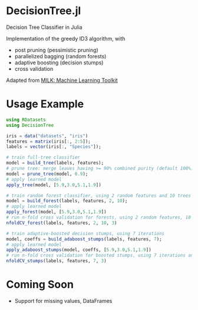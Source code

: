 DecisionTree.jl
========

Decision Tree Classifier in Julia

Implementation of the greedy ID3 algorithm, with
* post pruning (pessimistic pruning)
* parallelized bagging (random forests)
* adaptive boosting (decision stumps)
* cross validation

Adapted from [MILK: Machine Learning Toolkit](https://github.com/luispedro/milk)

# Usage Example
```julia
using RDatasets
using DecisionTree

iris = data("datasets", "iris")
features = matrix(iris[:, 2:5]);
labels = vector(iris[:, "Species"]);

# train full-tree classifier
model = build_tree(labels, features);
# prune tree: merge leaves having >= 90% combined purity (default 100%)
model = prune_tree(model, 0.9);
# apply learned model
apply_tree(model, [5.9,3.0,5.1,1.9])

# train random forest classifier, using 2 random features and 10 trees
model = build_forest(labels, features, 2, 10);
# apply learned model
apply_forest(model, [5.9,3.0,5.1,1.9])
# run n-fold cross validation for forests, using 2 random features, 10 trees and 3 folds
nfoldCV_forest(labels, features, 2, 10, 3)

# train adaptive-boosted decision stumps, using 7 iterations
model, coeffs = build_adaboost_stumps(labels, features, 7);
# apply learned model
apply_adaboost_stumps(model, coeffs, [5.9,3.0,5.1,1.9])
# run n-fold cross validation for boosted stumps, using 7 iterations and 3 folds
nfoldCV_stumps(labels, features, 7, 3)
```

# Coming Soon

* Support for missing values, DataFrames
